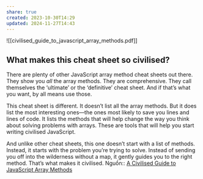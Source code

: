 ```yaml
---
share: true
created: 2023-10-30T14:29
updated: 2024-11-27T14:43
---
```

![[civilised_guide_to_javascript_array_methods.pdf]]
## What makes this cheat sheet so civilised?

There are plenty of other JavaScript array method cheat sheets out there. They show you _all_ the array methods. They are comprehensive. They call themselves the ‘ultimate’ or the ‘definitive’ cheat sheet. And if that’s what you want, by all means use those.

This cheat sheet is different. It doesn’t list all the array methods. But it does list the most interesting ones—the ones most likely to save you lines and lines of code. It lists the methods that will help change the way you think about solving problems with arrays. These are tools that will help you start writing civilised JavaScript.

And unlike other cheat sheets, this one doesn’t start with a list of methods. Instead, it starts with the problem you’re trying to solve. Instead of sending you off into the wilderness without a map, it gently guides you to the right method. That’s what makes it civilised.
Nguồn:: [A Civilised Guide to JavaScript Array Methods](https://jrsinclair.com/javascript-array-methods-cheat-sheet/)